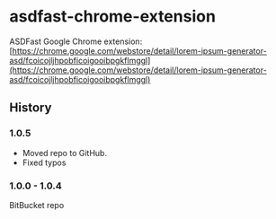 # asdfast-chrome-extension
ASDFast Google Chrome extension: [https://chrome.google.com/webstore/detail/lorem-ipsum-generator-asd/fcoicojljhpobficoigooibpgkflmggl](https://chrome.google.com/webstore/detail/lorem-ipsum-generator-asd/fcoicojljhpobficoigooibpgkflmggl)

## History

### 1.0.5
* Moved repo to GitHub.
* Fixed typos

### 1.0.0 - 1.0.4
BitBucket repo
